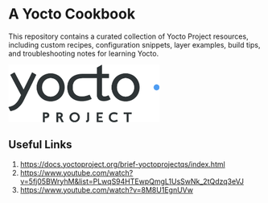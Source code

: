 # A Yocto Cookbook
This repository contains a curated collection of Yocto Project resources, including custom recipes, configuration snippets, layer examples, build tips, and troubleshooting notes for learning Yocto. 


<img src="yocto_project.png" alt="Yocto-Project Logo" width="300">

## Useful Links
1. https://docs.yoctoproject.org/brief-yoctoprojectqs/index.html
2. https://www.youtube.com/watch?v=5fj05BWryhM&list=PLwqS94HTEwpQmgL1UsSwNk_2tQdzq3eVJ
3. https://www.youtube.com/watch?v=8M8U1EgnUVw 

